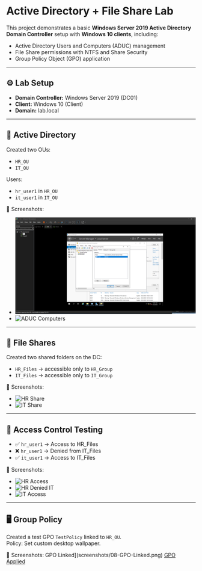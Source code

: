 # Active Directory + File Share Lab

This project demonstrates a basic **Windows Server 2019 Active Directory Domain Controller** setup with **Windows 10 clients**, including:
- Active Directory Users and Computers (ADUC) management
- File Share permissions with NTFS and Share Security
- Group Policy Object (GPO) application

---

## ⚙️ Lab Setup
- **Domain Controller:** Windows Server 2019 (DC01)
- **Client:** Windows 10 (Client)
- **Domain:** lab.local

---

## 👤 Active Directory
Created two OUs:
- `HR_OU`
- `IT_OU`

Users:
- `hr_user1` in `HR_OU`
- `it_user1` in `IT_OU`

📸 Screenshots:
- ![ADUC Users](Group_HR.png)
- ![ADUC Computers](screenshots/02-ADUC-Computers.png)

---

## 📂 File Shares
Created two shared folders on the DC:
- `HR_Files` → accessible only to `HR_Group`
- `IT_Files` → accessible only to `IT_Group`

📸 Screenshots:
- ![HR Share](screenshots/03-Share-HR.png)
- ![IT Share](screenshots/04-Share-IT.png)

---

## 🔑 Access Control Testing
- ✅ `hr_user1` → Access to HR_Files  
- ❌ `hr_user1` → Denied from IT_Files  
- ✅ `it_user1` → Access to IT_Files  

📸 Screenshots:
- ![HR Access](screenshots/05-Client-HR_Access.png)
- ![HR Denied IT](screenshots/06-Client-HR_Denied.png)
- ![IT Access](screenshots/07-Client-IT_Access.png)

---

## 🖥️ Group Policy
Created a test GPO `TestPolicy` linked to `HR_OU`.  
Policy: Set custom desktop wallpaper.

📸 Screenshots:
GPO Linked](screenshots/08-GPO-Linked.png)
[GPO Applied](screenshots/09-GPO-Result.png)
